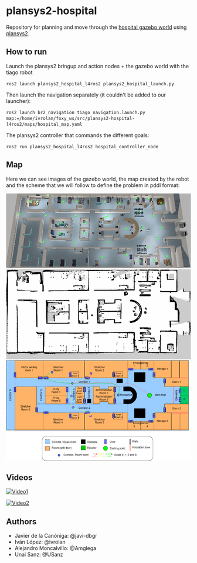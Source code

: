 # plansys2-hospital
Repository for planning and move through the [hospital gazebo world](https://github.com/aws-robotics/aws-robomaker-hospital-world#readme) using [plansys2](https://intelligentroboticslab.gsyc.urjc.es/ros2_planning_system.github.io/).

## How to run
Launch the plansys2 bringup and action nodes + the gazebo world with the tiago robot

    ros2 launch plansys2_hospital_l4ros2 plansys2_hospital_launch.py
    
Then launch the navigation separately (it couldn't be added to our launcher):

    ros2 launch br2_navigation tiago_navigation.launch.py map:=/home/ivrolan/foxy_ws/src/plansys2-hospital-l4ros2/maps/hospital_map.yaml
    
The plansys2 controller that commands the different goals:
    
    ros2 run plansys2_hospital_l4ros2 hospital_controller_node
    

## Map
Here we can see images of the gazebo world, the map created by the robot and the scheme that we will follow to define the problem in pddl format:

![gazebo world image](imgs/aws_hospital_top_view.png)
![robot map image](imgs/reversed_hospital_map.png)
![scheme map image](imgs/hospital_map_scheme.png)

## Videos

[![Video1](https://img.youtube.com/vi/ARSSwwnfAuw/0.jpg)](https://www.youtube.com/watch?v=ARSSwwnfAuw)

[![Video2](https://img.youtube.com/vi/ZedMGkq9TEw/0.jpg)](https://www.youtube.com/watch?v=ZedMGkq9TEw)

## Authors

 - Javier de la Canóniga: @javi-dbgr
 - Iván López: @ivrolan
 - Alejandro Moncalvillo: @Amglega
 - Unai Sanz: @USanz
